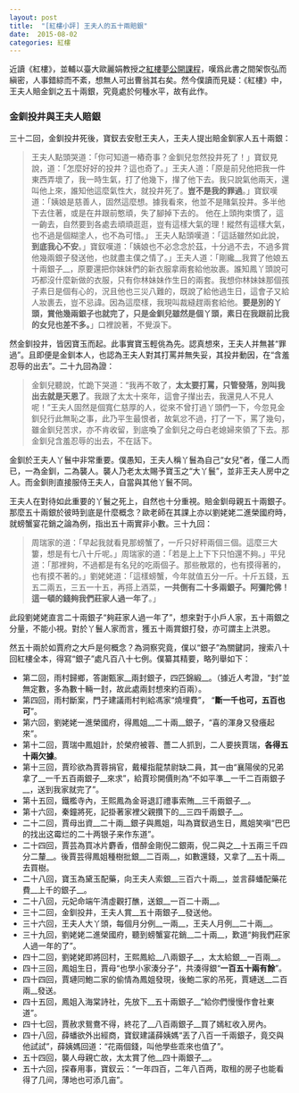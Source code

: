 ```yaml
---
layout: post
title:  "[紅樓小評] 王夫人的五十兩賠銀"
date:  2015-08-02
categories: 紅樓
---
```


近讀《紅樓》，並輔以臺大歐麗娟教授之[紅樓夢公開課程](http://ocw.aca.ntu.edu.tw/ntu-ocw/index.php/ocw/cou/101S120/1/V/1  )，嘆爲此書之間架恢弘而縝密，人事錯綜而不紊，想無人可出曹翁其右矣。然今僕讀而見疑：《紅樓》中，王夫人賠金釧之五十兩銀，究竟處於何種水平，故有此作。

### 金釧投井與王夫人賠銀

三十二回，金釧投井死後，寶釵去安慰王夫人，王夫人提出賠金釧家人五十兩銀：

> 王夫人點頭哭道：「你可知道一樁奇事？金釧兒忽然投井死了！」寶釵見說，道：「怎麼好好的投井？這也奇了。」王夫人道：「原是前兒他把我一件東西弄壞了，我一時生氣，打了他幾下，攆了他下去。我只說氣他兩天，還叫他上來，誰知他這麼氣性大，就投井死了。__豈不是我的罪過__。」寶釵嘆道：「姨娘是慈善人，固然這麼想。據我看來，他並不是賭氣投井。多半他下去住著，或是在井跟前憨頑，失了腳掉下去的。 他在上頭拘束慣了，這一齣去，自然要到各處去頑頑逛逛，豈有這樣大氣的理！縱然有這樣大氣，也不過是個糊塗人，也不為可惜。」 王夫人點頭嘆道：「這話雖然如此說，__到底我心不安__。」寶釵嘆道：「姨娘也不必念念於茲，十分過不去，不過多賞他幾兩銀子發送他，也就盡主僕之情了。」王夫人道：「剛纔__我賞了他娘五十兩銀子__，原要還把你妹妹們的新衣服拿兩套給他妝裹。誰知鳳丫頭說可巧都沒什麼新做的衣服，只有你林妹妹作生日的兩套。我想你林妹妹那個孩子素日是個有心的，況且他也三災八難的，既說了給他過生日，這會子又給人妝裹去，豈不忌諱。因為這麼樣，我現叫裁縫趕兩套給他。__要是別的丫頭，賞他幾兩銀子也就完了，只是金釧兒雖然是個丫頭，素日在我跟前比我的女兒也差不多。__」口裡說著，不覺淚下。

然金釧投井，皆因寶玉而起。此事實寶玉輕佻為先。認真想來，王夫人并無甚“罪過”。且即便是金釧本人，也認為王夫人對其打罵并無失妥，其投井動因，在“含羞忍辱的出去”。二十九回為證：

> 金釧兒聽說，忙跪下哭道：“我再不敢了，__太太要打罵，只管發落，別叫我出去就是天恩了__。我跟了太太十來年，這會子攆出去，我還見人不見人呢！”王夫人固然是個寬仁慈厚的人，從來不曾打過丫頭們一下，今忽見金釧兒行此無恥之事，此乃平生最恨者，故氣忿不過，打了一下，罵了幾句，雖金釧兒苦求，亦不肯收留，到底喚了金釧兒之母白老媳婦來領了下去。那金釧兒含羞忍辱的出去，不在話下。

金釧於王夫人丫鬟中非常重要。僕愚知，王夫人稱丫鬟為自己“女兒”者，僅二人而已，一為金釧，二為襲人。襲人乃老太太賜予寶玉之“大丫鬟”，並非王夫人房中之人。而金釧則直接服侍王夫人，自當與其他丫鬟不同。

王夫人在對待如此重要的丫鬟之死上，自然也十分重視。賠金釧母親五十兩銀子。那麼五十兩銀於彼時到底是什麼概念？歐老師在其課上亦以劉姥姥二進榮國府時，就螃蟹宴花銷之論為例，指出五十兩實非小數。三十九回：

> 周瑞家的道：「早起我就看見那螃蟹了，一斤只好秤兩個三個。這麼三大簍，想是有七八十斤呢。」周瑞家的道：「若是上上下下只怕還不夠。」平兒道：「那裡夠，不過都是有名兒的吃兩個子。那些散眾的，也有摸得著的，也有摸不著的。」劉姥姥道：「這樣螃蟹，今年就值五分一斤。十斤五錢，五五二兩五，三五一十五，再搭上酒菜，__一共倒有二十多兩銀子。阿彌陀佛！這一頓的錢夠我們莊家人過一年了__。」

此段劉姥姥直言二十兩銀子“夠莊家人過一年了”，想來對于小戶人家，五十兩銀之分量，不能小視。對於丫鬟人家而言，獲五十兩賞銀打發，亦可謂主上洪恩。

然五十兩於如賈府之大戶是何概念？為洞察究竟，僕以“銀子”為關鍵詞，搜索八十回紅樓全本，得寫“銀子”處凡百八十七例。僕纂其精要，略列舉如下：

* 第二回，雨村歸鄉，答謝甄家__兩封銀子，四匹錦緞__。（據近人考證，“封”並無定數，多為數十輛一封，故此處兩封想來約百兩）。
* 第四回，雨村斷案，門子建議雨村判給馮家“燒埋費”， “__斷一千也可，五百也可__”。
* 第六回，劉姥姥一進榮國府，得鳳姐__二十兩__銀子，“喜的渾身又發癢起來”。
* 第十二回，賈瑞中鳳姐計，於榮府被蓉、薔二人抓到，二人要挾賈瑞，__各得五十兩欠據__。
* 第十三回，賈珍欲為賈蓉捐官，戴權指龍禁尉缺二員，其一由“襄陽侯的兄弟拿了__一千五百兩銀子__來求”，給賈珍開價則為“不如平準__一千二百兩銀子__，送到我家就完了”。
* 第十五回，鐵檻寺內，王熙鳳為金哥退訂禮事索賄__三千兩銀子__。
* 第十六回，秦鐘將死，記掛著家裡父親攢下的__三四千兩銀子__。
* 二十二回，賈母出資__二十兩__銀子與鳳姐，叫為寶釵過生日，鳳姐笑嗔“巴巴的找出这霉烂的二十两银子来作东道”。
* 二十四回，賈芸為買冰片麝香，借醉金剛倪二銀兩，倪二與之__十五兩三千四分二釐__。後賈芸得鳳姐種樹批銀__二百兩__，如數還錢，又拿了__五十兩__去買樹。
* 二十八回，寶玉為黛玉配藥，向王夫人索銀__三百六十兩__，並言薛蟠配藥花費__上千的銀子__。
* 二十八回，元妃命端午清虛觀打醮，送銀__一百二十兩__。
* 三十二回，金釧投井，王夫人賞__五十兩銀子__發送他。
* 三十六回，王夫人大丫頭，每個月分例__一兩__，王夫人月例__二十兩__。
* 三十九回，劉姥姥二進榮國府，聽到螃蟹宴花銷__二十兩__，歎道“夠我們莊家人過一年的了”。
* 四十二回，劉姥姥即將回村，王熙鳳給__八兩銀子__，太太給銀__一百兩__。
* 四十三回，鳳姐生日，賈母“也學小家湊分子”，共湊得銀“__一百五十兩有餘__”。
* 四十四回，賈璉同鮑二家的偷情為鳳姐發現，後鮑二家的吊死，賈璉送__二百兩__發送。
* 四十五回，鳳姐入海棠詩社，先放下__五十兩銀子__“給你們慢慢作會社東道”。
* 四十七回，賈赦求鴛鴦不得，終花了__八百兩銀子__買了嫣紅收入房內。
* 四十八回，薛蟠欲外出經商，寶釵建議薛姨媽“丟了八百一千兩銀子，竟交與他試試”，薛姨媽回道：“花兩個錢，叫他學些乖來也值了”。
* 五十四回，襲人母親亡故，太太賞了他__四十兩銀子__。
* 五十六回，探春用事，寶釵云：“一年四百，二年八百两，取租的房子也能看得了几间，薄地也可添几亩”。
